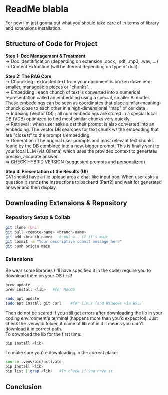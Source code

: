 # ReadMe blabla
For now i'm just gonna put what you should take care of in terms of library and extensions installation. 


## Structure of Code for Project
**Step 1: Doc Management & Treatment** <br>
  -> Doc Identitification (depending on extension .docx, .pdf, .mp3, .wav, ...) <br>
  -> Content Extraction (will be ifferent depending on type of doc) <br>

**Step 2: The RAG Core** <br>
  -> Chuncking : extracted text from your document is broken down into smaller, manageable pieces or "chunks". <br>
  -> Embedding : each chunch of text is converted into a numerical representation called an embedding using a special, smaller AI model. These embeddings can be seen as coordinates that place similar-meaning-chunck close to each other in a high-dimensional "map" of our data . <br>
  -> Indexing (Vector DB) : all num embeddings are stored in a special local DB (VDB) optimized to find most similar chunks very quickly. <br>
  -> Retrieval : when user asks a qst their prompt is also converted into an embedding. The vector DB searches for text chunk w/ the embedding that are "closest" to the prompt's embedding. <br>
  -> Generation : The original user prompts and most relevant text chunks found by the DB combined into a new, bigger prompt. This is finally sent to your local LLM (via Ollama) which uses the provided context to generatea precise, accurate answer. <br>
  => CHECK HYBRID VERSION (suggested prompts and personalized) <br>

**Step 3: Presentation of the Results (UI)** <br>
  GVI should have a file upload area a chat-like input box. When user asks a question it sends the instructions to backend (Part2) and wait for generated answer and then display. <br>


## Downloading Extensions & Repository
### Repository Setup & Collab
```bash
git clone [URL]
git pull <remote-name> <branch-name>
git add <branch-name>   # put a . if it's main
git commit -m "Your descriptive commit message here"
git push origin main
```

### Extensions 
Be wear some libraries (I'll have specified it in the code) require you to download them on your OS first!
```bash
brew update
brew install <lib>   #for MacOS

sudo apt update
sudo apt install git curl    #for Linux (and Windows via WSL) 
```

Then do not be scared if you still get errors after downloading the lib in your coding environment's terminal (happens more than you'd expect lol). Just check the .venv/lib folder, if name of lib not in it it means you didn't download it in correct path. <br>
To download the lib for the first time:
```bash
pip install <lib>
```
To make sure you're downloading in the correct place:
```bash
source .venv/bin/activate
pip install <lib>
pip list | grep <lib>   #To check if you have it
```

## Conclusion









